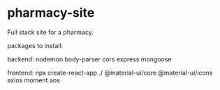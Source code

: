 # pharmacy-site

Full stack site for a pharmacy.

packages to install:

backend:
nodemon
body-parser
cors
express
mongoose

frontend:
npx create-react-app ./
@material-ui/core
@material-ui/icons
axios
moment
aos
